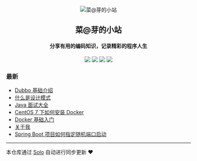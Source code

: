 <p align="center"><img alt="菜@芽的小站" src="https://ossaliyunbucket2.oss-cn-beijing.aliyuncs.com/vipzhou.cn/image/coding_32px_1216693_easyicon.net.ico"></p><h2 align="center">
菜@芽的小站
</h2>

<h4 align="center">分享有用的编码知识，记录精彩的程序人生</h4>
<p align="center"><a title="菜@芽的小站" target="_blank" href="https://github.com/caiya/solo-blog"><img src="https://img.shields.io/github/last-commit/caiya/solo-blog.svg?style=flat-square&color=FF9900"></a>
<a title="GitHub repo size in bytes" target="_blank" href="https://github.com/caiya/solo-blog"><img src="https://img.shields.io/github/repo-size/caiya/solo-blog.svg?style=flat-square"></a>
<a title="Solo Version" target="_blank" href="https://github.com/b3log/solo/releases"><img src="https://img.shields.io/badge/solo-3.6.6-f1e05a.svg?style=flat-square&color=blueviolet"></a>
<a title="Hits" target="_blank" href="https://github.com/b3log/hits"><img src="https://hits.b3log.org/caiya/solo-blog.svg"></a></p>

### 最新

* [Dubbo 基础介绍](https://vipzhou.cn/articles/2019/11/06/1573043344056.html)
* [什么是设计模式](https://vipzhou.cn/articles/2019/11/05/1572961870364.html)
* [Java 面试大全](https://vipzhou.cn/articles/2019/11/05/1572943817988.html)
* [CentOS 7 下如何安装 Docker](https://vipzhou.cn/articles/2019/11/05/1572940816445.html)
* [Docker 基础入门](https://vipzhou.cn/articles/2019/11/05/1572940504353.html)
* [关于我](https://vipzhou.cn/aboutme)
* [Spring Boot 项目如何指定随机端口启动](https://vipzhou.cn/articles/2019/11/04/1572882640366.html)



---

本仓库通过 [Solo](https://github.com/b3log/solo) 自动进行同步更新 ❤️ 